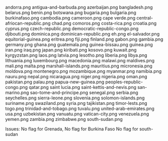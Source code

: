 andorra.png
antigua-and-barbuda.png
azerbaijan.png
bangladesh.png
belarus.png
benin.png
botswana.png
bugaria.png
bulgaria.png
burkinafaso.png
cambodia.png
cameroon.png
cape verde.png
central-afriocan-republic.png
chad.png
comoros.png
costa-rica.png
croatia.png
cyprus.png
czech-republic.png
democratic-republic-congo.png
djibouti.png
dominica.png
dominican-republic.png
eh.png
el-salvador.png
equitorial-guinea.png
eritrea.png
fiji.png
finland.png
gabon.png
gambia.png
germany.png
ghana.png
guatemala.png
guinea-bissau.png
guinea.png
iran.png
iraq.png
japan.png
kiribati.png
kosovo.png
kuwait.png
kyrgyzstan.png
laos.png
latvia.png
lesotho.png
liberia.png
libya.png
lithuania.png
luxembourg.png
macedonia.png
malawi.png
maldives.png
mali.png
malta.png
marshall-islands.png
mauritius.png
micronesia.png
moldova.png
montenegro.png
mozambique.png
myanmar.png
namibia.png
nauru.png
nepal.png
nicaragua.png
niger.png
nigeria.png
oman.png
pakistan.png
palau.png
papua-new-guinea.png
peoples-republic-congo.png
qatar.png
saint lucia.png
saint-kettis-and-nevis.png
san-marino.png
sao-tome-and-principe.png
senegal.png
serbia.png
seychelles.png
sierra-leone.png
slovenia.png
solomon-islands.png
suriname.png
swaziland.png
syria.png
tajikistan.png
timor-lests.png
togo.png
trinidad-and-tobago.png
tuvalu.png
united-arab-emirates.png
usa.png
uzbekistan.png
vanuatu.png
vatican-city.png
venezuela.png
yemen.png
zambia.png
zimbabwe.png
south-sudan.png




Issues:
No flag for Grenada,
No flag for Burkina Faso
No flag for south-sudan
